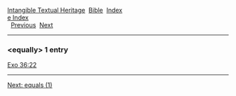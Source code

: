 [Intangible Textual Heritage](../../index)  [Bible](../index) 
[Index](index)   
[e Index](_e_)  
  [Previous](c03810)  [Next](c03812) 

------------------------------------------------------------------------

### &lt;equally&gt; 1 entry

[Exo 36:22](../kjv/exo036.htm#022)  

------------------------------------------------------------------------

[Next: equals (1)](c03812)
